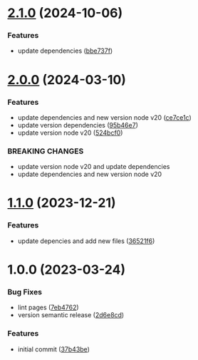# [2.1.0](https://github.com/alx-ui/boilerplate-next/compare/v2.0.0...v2.1.0) (2024-10-06)


### Features

* update dependencies ([bbe737f](https://github.com/alx-ui/boilerplate-next/commit/bbe737f0fbb4dc4d844d951f66d2d09cb8d18a04))

# [2.0.0](https://github.com/alxUI/boilerplate-next/compare/v1.1.0...v2.0.0) (2024-03-10)


### Features

* update dependencies and new version node v20 ([ce7ce1c](https://github.com/alxUI/boilerplate-next/commit/ce7ce1c31a27ba2f3f4d506b04e62c3e8e1a79a4))
* update version dependencies ([95b46e7](https://github.com/alxUI/boilerplate-next/commit/95b46e70d1aaf66424e5dac36a95b81d92024bb6))
* update version node v20 ([524bcf0](https://github.com/alxUI/boilerplate-next/commit/524bcf0b662c162d07fb9a7982afa730d7ff180d))


### BREAKING CHANGES

* update version node v20 and update dependencies
* update dependencies and new version node v20

# [1.1.0](https://github.com/alxUI/boilerplate-next/compare/v1.0.0...v1.1.0) (2023-12-21)


### Features

* update depencies and add new files ([36521f6](https://github.com/alxUI/boilerplate-next/commit/36521f6ee03fb3a0a4cf950ee0ab9eeb10ca85fa))

# 1.0.0 (2023-03-24)


### Bug Fixes

* lint pages ([7eb4762](https://github.com/alxUI/boilerplate-next/commit/7eb4762bd901c0a4cd41d9bbe701db1bef1087ce))
* version semantic release ([2d6e8cd](https://github.com/alxUI/boilerplate-next/commit/2d6e8cd14c52e344441b5c7fa7e36df040296987))


### Features

* initial commit ([37b43be](https://github.com/alxUI/boilerplate-next/commit/37b43be43cc4b3deaed46f2cbe369586f8db98ab))
